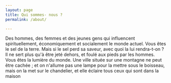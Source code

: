 ```yaml
---
layout: page
title: Qui sommes- nous ?
permalink: /about/

---
```

Des hommes, des femmes et des jeunes gens qui influencent spirituellement,
économiquement et socialement le monde actuel.
Vous êtes le sel de la terre. Mais si le sel perd sa saveur, avec quoi la lui
rendra-t-on ? Il ne sert plus qu'à être jeté dehors, et foulé aux pieds par les
hommes. Vous êtes la lumière du monde. Une ville située sur une montagne ne
peut être cachée ; et on n'allume pas une lampe pour la mettre sous le
boisseau, mais on la met sur le chandelier, et elle éclaire tous ceux qui sont dans la maison